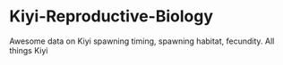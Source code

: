 # Kiyi-Reproductive-Biology
Awesome data on Kiyi spawning timing, spawning habitat, fecundity. All things Kiyi

